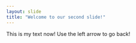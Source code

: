 ```yaml
---
layout: slide
title: "Welcome to our second slide!"
---
```

This is my text now!
Use the left arrow to go back!